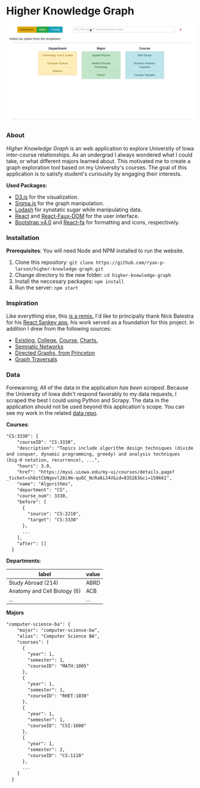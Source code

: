 # Higher Knowledge Graph

![Screenplay of application interaction.](media/splash.gif)

### About

*Higher Knowledge Graph* is an web application to explore University of Iowa inter-course relationships. As an undergrad I always wondered what I could take, or what different majors learned about. This motivated me to create a graph exploration tool based on my University's courses. The goal of this application is to satisfy student's curiousity by engaging their interests. 

**Used Packages:**
- [D3.js](https://github.com/d3/d3) for the visualization.
- [Sigma.js](https://github.com/jacomyal/sigma.js/) for the graph manipulation.
- [Lodash](https://github.com/lodash/lodash) for synatatic sugar while manipulating data.
- [React](https://reactjs.org/) and [React-Faux-DOM](https://github.com/Olical/react-faux-dom) for the user interface.
- [Bootstrap v4.0](https://getbootstrap.com) and [React-fa](https://github.com/andreypopp/react-fa) for formatting and icons, respectively. 

### Installation

**Prerequisites**: You will need Node and NPM installed to run the website.

1. Clone this repository: `git clone https://github.com/ryan-p-larson/higher-knowledge-graph.git`
2. Change directory to the new folder: `cd higher-knowledge-graph` 
3. Install the neccesary packages: `npm install`
4. Run the server: `npm start`

### Inspiration

Like everything else, this [is a remix.](http://www.everythingisaremix.info/) I'd like to principally thank Nick Balestra for his [React Sankey app](https://github.com/nickbalestra/sankey), his work served as a foundation for this project. In addition I drew from the following sources:
- [Existing.](media/pacific-university-mathematics-chart.JPG) [College.](media/cornell-university-compsci-chart.JPG) [Course.](media/georgefox-engineering-chart.JPG) [Charts.](media/nmt-compsci-chart.JPG)
- [Semnatic Networks](https://en.wikipedia.org/wiki/Semantic_network)
- [Directed Graphs, from Princeton](http://algs4.cs.princeton.edu/42digraph/)
- [Graph Traversals](https://en.wikipedia.org/wiki/Graph_traversal)

### Data

Forewarning; All of the data in the application *has been scraped*. Because the University of Iowa didn't respond favorably to my data requests, I scraped the best I could using Python and Scrapy.  The data in the application should not be used beyond this application's scope. You can see my work in the related [data repo](https://github.com/ryan-p-larson/hackathon).

**Courses**:
```
"CS:3330": {
    "courseID": "CS:3330",
    "description": "Topics include algorithm design techniques (divide and conquer, dynamic programming, greedy) and analysis techniques (big-0 notation, recurrence), ...",
    "hours": 3.0,
    "href": "https://myui.uiowa.edu/my-ui/courses/details.page?_ticket=sh8ztCbNgevl28i9m-qu6C_NcRa8iJ4V&id=835263&ci=158661",
    "name": "Algorithms",
    "department": "CS",
    "course_num": 3330,
    "before": [
      {
        "source": "CS:2210",
        "target": "CS:3330"
      },
      ...
    ],
    "after": []
  }
  ```

**Departments**:

| label | value |
|---|---|
| Study Abroad (214) | ABRD |
| Anatomy and Cell Biology (6) | ACB |
| ... | ... |

**Majors**
```
"computer-science-ba": {
    "major": "computer-science-ba",
    "alias": "Computer Science BA",
    "courses": [
      {
        "year": 1,
        "semester": 1,
        "courseID": "MATH:1005"
      },
      {
        "year": 1,
        "semester": 1,
        "courseID": "RHET:1030"
      },
      {
        "year": 1,
        "semester": 1,
        "courseID": "CSI:1600"
      },
      {
        "year": 1,
        "semester": 2,
        "courseID": "CS:1110"
      },
      ...
    ]
  }
```
